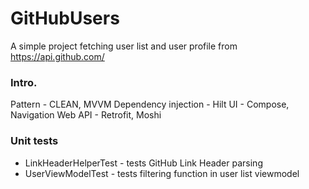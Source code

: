 # GitHubUsers
A simple project fetching user list and user profile from https://api.github.com/

### Intro.
Pattern - CLEAN, MVVM
Dependency injection - Hilt
UI - Compose, Navigation
Web API - Retrofit, Moshi

### Unit tests
- LinkHeaderHelperTest - tests GitHub Link Header parsing
- UserViewModelTest - tests filtering function in user list viewmodel
